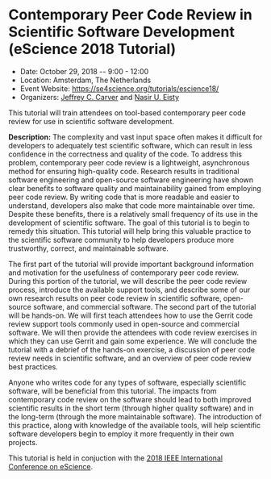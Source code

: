 # Contemporary Peer Code Review in Scientific Software Development (eScience 2018 Tutorial)

- Date: October 29, 2018 -- 9:00 - 12:00
- Location: Amsterdam, The Netherlands
- Event Website: https://se4science.org/tutorials/escience18/
- Organizers: [Jeffrey C. Carver](http://carver.cs.ua.edu) and [Nasir U. Eisty](http://neisty.students.cs.ua.edu/)

This tutorial will train attendees on tool-based contemporary peer code review for use in scientific software development.

**Description:**  The complexity and vast input space often makes it difficult for developers to adequately test scientific software, which can result in less confidence in the correctness and quality of the code. To address this problem, contemporary peer code review is a lightweight, asynchronous method for ensuring high-quality code. Research results in traditional software engineering and open-source software engineering have shown clear benefits to software quality and maintainability gained from employing peer code review. By writing code that is more readable and easier to understand, developers also make that code more maintainable over time. Despite these benefits, there is a relatively small frequency of its use in the development of scientific software. The goal of this tutorial is to begin to remedy this situation. This tutorial will help bring this valuable practice to the scientific software community to help developers produce more trustworthy, correct, and maintainable software.

The first part of the tutorial will provide important background information and motivation for the usefulness of contemporary peer code review. During this portion of the tutorial, we will describe the peer code review process, introduce the available support tools, and describe some of our own research results on peer code review in scientific software, open-source software, and commercial software. The second part of the tutorial will be hands-on. We will first teach attendees how to use the Gerrit code review support tools commonly used in open-source and commercial software. We will then provide the attendees with code review exercises in which they can use Gerrit and gain some experience. We will conclude the tutorial with a debrief of the hands-on exercise, a discussion of peer code review needs in scientific software, and an overview of peer code review best practices.

Anyone who writes code for any types of software, especially scientific software, will be beneficial from this tutorial. The impacts from contemporary code review on the software should lead to both improved scientific results in the short term (through higher quality software) and in the long-term (through the more maintainable software). The introduction of this practice, along with knowledge of the available tools, will help scientific software developers begin to employ it more frequently in their own projects. 

This tutorial is held in conjuction with the [2018 IEEE International Conference on eScience](https://www.escience2018.com).

<!---
Publish: preview
Categories: development
Topics: software engineering
Tags: tutorial
Level: 2
Prerequisites: default
Aggregate: none
--->
